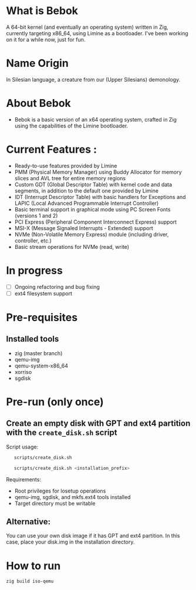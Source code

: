 # What is Bebok
A 64-bit kernel (and eventually an operating system) written in Zig, currently targeting x86_64, using Limine as a bootloader. I've been working on it for a while now, just for fun.

# Name Origin
In Silesian language, a creature from our (Upper Silesians) demonology. 

# About Bebok
- Bebok is a basic version of an x64 operating system, crafted in Zig using the capabilities of the Limine bootloader.

# Current Features :
- Ready-to-use features provided by Limine
- PMM (Physical Memory Manager) using Buddy Allocator for memory slices and AVL tree for entire memory regions
- Custom GDT (Global Descriptor Table) with kernel code and data segments, in addition to the default one provided by Limine
- IDT (Interrupt Descriptor Table) with basic handlers for Exceptions and LAPIC (Local Advanced Programmable Interrupt Controller)
- Basic terminal support in graphical mode using PC Screen Fonts (versions 1 and 2)
- PCI Express (Peripheral Component Interconnect Express) support
- MSI-X (Message Signaled Interrupts - Extended) support
- NVMe (Non-Volatile Memory Express) module (including driver, controller, etc.)
- Basic stream operations for NVMe (read, write)

# In progress
- [ ] Ongoing refactoring and bug fixing
- [ ] ext4 filesystem support

# Pre-requisites
## Installed tools
- zig (master branch)
- qemu-img
- qemu-system-x86_64
- xorriso
- sgdisk

# Pre-run (only once)
## Create an empty disk with GPT and ext4 partition with the `create_disk.sh` script
Script usage:
```bash
   scripts/create_disk.sh                    
```
```bash
   scripts/create_disk.sh <installation_prefix>
```
Requirements:
- Root privileges for losetup operations
- qemu-img, sgdisk, and mkfs.ext4 tools installed
- Target directory must be writable

## Alternative:
You can use your own disk image if it has GPT and ext4 partition.
In this case, place your disk.img in the installation directory.

# How to run
```bash
zig build iso-qemu 
```
